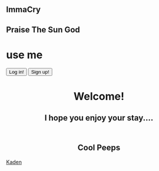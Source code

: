 ## ImmaCry                                                                                 
## Praise The Sun God 

# use me 
 <html>
    <button type="button">
        Log in!
    </button> 
        </html>
<html>
        <button type="button">
            Sign up!
    </button>
    </html>

<center>
    <header>
        <h1> Welcome! </h1>
        <h2>I hope you enjoy your stay.... </h2>
    </header>

<html> 
    <div class="g-signin2" 
    data-onsuccess="onSignIn"
    data-scope="https://www.googleapis.com/auth/plus.login"
     data-accesstype="offline"
     data-redirecturi="https://www.example.com/redirect_uri"></div>
   </html>
        

## Cool Peeps ##
</center>
   <a href="https://immacry.github.io/Kaden/" title="Kaden">Kaden</a>
                
  

   
